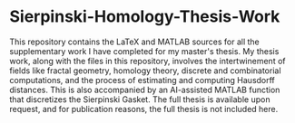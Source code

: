 # Sierpinski-Homology-Thesis-Work
This repository contains the LaTeX and MATLAB sources for all the supplementary work I have completed for my master's thesis. My thesis work, along with the files in this repository, involves the intertwinement of fields like fractal geometry, homology theory, discrete and combinatorial computations, and the process of estimating and computing Hausdorff distances. This is also accompanied by an AI-assisted MATLAB function that discretizes the Sierpinski Gasket. The full thesis is available upon request, and for publication reasons, the full thesis is not included here.
